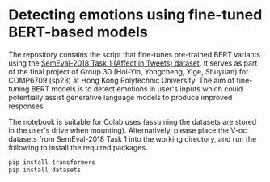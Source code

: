 # Detecting emotions using fine-tuned BERT-based models

The repository contains the script that fine-tunes pre-trained BERT variants using the [SemEval-2018 Task 1 (Affect in Tweets) dataset](https://competitions.codalab.org/competitions/17751#learn_the_details-datasets). It serves as part of the final project of Group 30 (Hoi-Yin, Yongcheng, Yige, Shuyuan) for COMP6709 (sp23) at Hong Kong Polytechnic University. The aim of fine-tuning BERT models is to detect emotions in user's inputs which could potentially assist generative language models to produce improved responses. 

The notebook is suitable for Colab uses (assuming the datasets are stored in the user's drive when mounting). Alternatively, please place the V-oc datasets from SemEval-2018 Task 1 into the working directory, and run the following to install the required packages. 

``` bash
pip install transformers
pip install datasets
```
